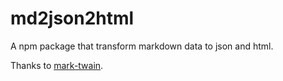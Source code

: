 # md2json2html

A npm package that transform markdown data to json and html.

Thanks to [mark-twain](https://github.com/benjycui/mark-twain).
